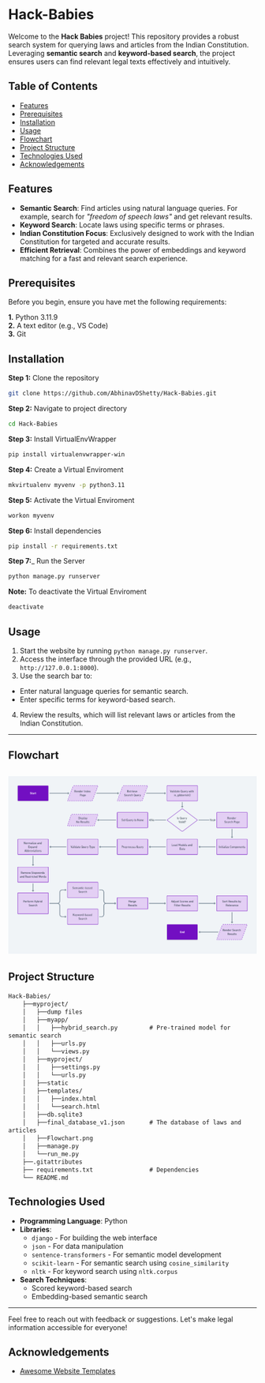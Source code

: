 
# Hack-Babies

Welcome to the **Hack Babies** project! This repository provides a robust search system for querying laws and articles from the Indian Constitution. Leveraging **semantic search** and **keyword-based search**, the project ensures users can find relevant legal texts effectively and intuitively.

## Table of Contents
- [Features](#features)
- [Prerequisites](#prerequisites)
- [Installation](#installation)
- [Usage](#usage)
- [Flowchart](#flowchart)
- [Project Structure](#project-structure)
- [Technologies Used](#technologies-used)
- [Acknowledgements](#acknowledgements)
## Features

- **Semantic Search**: Find articles using natural language queries. For example, search for *"freedom of speech laws"* and get relevant results.
- **Keyword Search**: Locate laws using specific terms or phrases.
- **Indian Constitution Focus**: Exclusively designed to work with the Indian Constitution for targeted and accurate results.
- **Efficient Retrieval**: Combines the power of embeddings and keyword matching for a fast and relevant search experience.



## Prerequisites
Before you begin, ensure you have met the following requirements:

__1.__ Python 3.11.9  
__2.__ A text editor (e.g., VS Code)  
__3.__ Git
## Installation

__Step 1:__ Clone the repository
```bash
git clone https://github.com/AbhinavDShetty/Hack-Babies.git
```
__Step 2:__ Navigate to project directory
```bash
cd Hack-Babies
```
__Step 3:__ Install VirtualEnvWrapper
```bash
pip install virtualenvwrapper-win
```
__Step 4:__ Create a Virtual Enviroment
```bash
mkvirtualenv myvenv -p python3.11
```
__Step 5:__ Activate the Virtual Enviroment
```bash
workon myvenv
```
__Step 6:__ Install dependencies
```bash
pip install -r requirements.txt
```
__Step 7:___ Run the Server
```bash
python manage.py runserver
```
__Note:__ To deactivate the Virtual Enviroment
```bash
deactivate
```
## Usage

1. Start the website by running `python manage.py runserver`.    
2. Access the interface through the provided URL (e.g., `http://127.0.0.1:8000`).  
3. Use the search bar to:  
  - Enter natural language queries for semantic search.  
  - Enter specific terms for keyword-based search.  
4. Review the results, which will list relevant laws or articles from the Indian   Constitution.  

---
## Flowchart
![Flowchart](myproject/Flowchart.jpg)
---

## Project Structure

```
Hack-Babies/
	├──myproject/
	│	├──dump files
	│	├──myapp/
	│	│	├──hybrid_search.py			# Pre-trained model for semantic search
	│	│	├──urls.py
	│	│	└──views.py
	│	├──myproject/
	│	│	├──settings.py
	│	│	└──urls.py
	│	├──static
	│	├──templates/
	│	│	├──index.html
	│	│	└──search.html
	│	├──db.sqlite3
	│	├──final_database_v1.json		# The database of laws and articles
	│	├──Flowchart.png
	│	├──manage.py
	│	└──run_me.py
	├──.gitattributes
	├── requirements.txt                # Dependencies
	└── README.md  
```

## Technologies Used

- **Programming Language**: Python
- **Libraries**: 
  - `django` - For building the web interface
  - `json` - For data manipulation
  - `sentence-transformers` - For semantic model development
  - `scikit-learn` - For semantic search using `cosine_similarity`
  - `nltk` - For keyword search using `nltk.corpus`
- **Search Techniques**:
  - Scored keyword-based search
  - Embedding-based semantic search

---

Feel free to reach out with feedback or suggestions. Let's make legal information accessible for everyone!
## Acknowledgements

 - [Awesome Website Templates](https://bootstrapmade.com)

